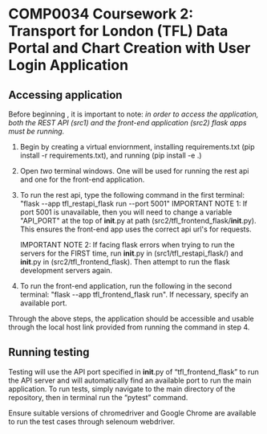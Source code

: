 # COMP0034 Coursework 2: Transport for London (TFL) Data Portal and Chart Creation with User Login Application
## Accessing application
Before beginning , it is important to note:
*in order to access the application, both the REST API (src1) and the front-end application (src2) flask apps must be running.* 

1. Begin by creating a virtual enviornment, installing requirements.txt (pip install -r requirements.txt), and running (pip install -e .)

2. Open *two* terminal windows. One will be used for running the rest api and one for the front-end application. 

3. To run the rest api, type the following command in the first terminal: "flask --app tfl_restapi_flask run --port 5001"
    IMPORTANT NOTE 1: If port 5001 is unavailable, then you will need to change a variable "API_PORT" at the top of __init__.py at path (src2/tfl_frontend_flask/__init__.py). This ensures the front-end app uses the correct api url's for requests. 

    IMPORTANT NOTE 2: If facing flask errors when trying to run the servers for the FIRST time, run __init__.py in (src1/tfl_restapi_flask/) and __init__.py in (src2/tfl_frontend_flask). Then attempt to run the flask development servers again. 

4. To run the front-end application, run the following in the second terminal: "flask --app tfl_frontend_flask run".
    If necessary, specify an available port. 

Through the above steps, the application should be accessible and usable through the local host link provided from running the command in step 4. 

## Running testing
Testing will use the API port specified in __init__.py of “tfl_frontend_flask” to run the API server and will automatically find an available port to run the main application. To run tests, simply navigate to the main directory of the repository, then in terminal run the “pytest” command. 

Ensure suitable versions of chromedriver and Google Chrome are available to run the test cases through selenoum webdriver. 